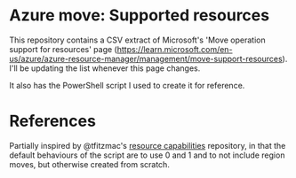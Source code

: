 # Azure move: Supported resources
This repository contains a CSV extract of Microsoft's 'Move operation support for resources' page (https://learn.microsoft.com/en-us/azure/azure-resource-manager/management/move-support-resources).  I'll be updating the list whenever this page changes.

It also has the PowerShell script I used to create it for reference.

# References
Partially inspired by @tfitzmac's [resource capabilities](https://github.com/tfitzmac/resource-capabilities) repository, in that the default behaviours of the script are to use 0 and 1 and to not include region moves, but otherwise created from scratch.
